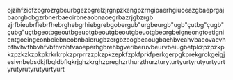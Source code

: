 ojzihfziofzbgrozrgbeurbgezbgrelzjrgnpzkengpzrngipaerhgiuoeazgbaeprgajbaorgbobgzrbnerbaeoirbneaobnaoegrbazrjgbzrgb
zjrfbieubrfiebrfhebrghebgrhiebgrebgobergub"urgbeurgb"ugb"çutbg"çugb"çubg"uçtbgeotbgeoutbgeuotgbeoutgbeoutgbeuotgbeorgbeigneongtoetignientgoeingeonboiebneobnbaierugbzergbzeogbeaougbaehbveahvbaeovaevhbfhvhvfhbvhfvbfhvbhfvaoeperhgbrehbgveriberuvbeurvbeiugbetpkzpzpzkpkzpzkzkzpkpkrkrkrpkzprprrzzpkzpkzepkfzpkfprkfperkgerpgkprekgrokgeigjesivnbebsdkjfbqldbflqkrjghzkrghzpreghzrthurzthurzturyturtyurtyrutyurtyurtyrutyrutyrutyurtyurt
